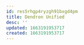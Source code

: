 ```yaml
---
id: res5rhgp4ryzgh91bxgd4pm
title: Dendron Unified
desc: ''
updated: 1663191953717
created: 1663191953717
---
```

